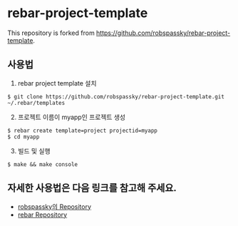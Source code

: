 rebar-project-template
======================

This repository is forked from https://github.com/robspassky/rebar-project-template.

## 사용법

1. rebar project template 설치

```
$ git clone https://github.com/robspassky/rebar-project-template.git ~/.rebar/templates
```

2. 프로젝트 이름이 myapp인 프로젝트 생성

```
$ rebar create template=project projectid=myapp
$ cd myapp
```

3. 빌드 및 실행
```
$ make && make console
```

## 자세한 사용법은 다음 링크를 참고해 주세요.

* [robspassky의 Repository](https://github.com/robspassky/rebar-project-template)
* [rebar Repository](https://github.com/rebar/rebar)

